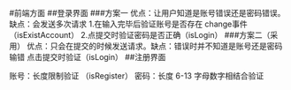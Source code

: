 #前端方面
##登录界面
###方案一 
    优点：让用户知道是账号错误还是密码错误。缺点：会发送多次请求
1.在输入完毕后验证账号是否存在 change事件（isExistAccount）
2.点提交时验证密码是否正确（isLogin）
###方案二（采用）
    优点：只会在提交的时候发送请求。缺点：错误时并不知道是账号还是密码输错
点击提交时验证（isLogin）
##注册界面

账号：长度限制验证  （isRegister）
密码：长度 6-13 字母数字相结合验证

